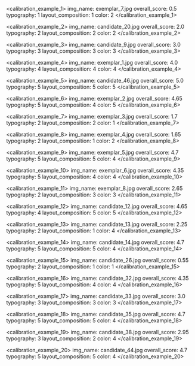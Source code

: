 


<calibration_example_1>
img_name: exemplar_7.jpg
overall_score: 0.5
typography: 1
layout_composition: 1
color: 2
</calibration_example_1>

<calibration_example_2>
img_name: candidate_20.jpg
overall_score: 2.0
typography: 2
layout_composition: 2
color: 2
</calibration_example_2>

<calibration_example_3>
img_name: candidate_9.jpg
overall_score: 3.0
typography: 3
layout_composition: 3
color: 3
</calibration_example_3>

<calibration_example_4>
img_name: exemplar_1.jpg
overall_score: 4.0
typography: 4
layout_composition: 4
color: 4
</calibration_example_4>

<calibration_example_5>
img_name: candidate_46.jpg
overall_score: 5.0
typography: 5
layout_composition: 5
color: 5
</calibration_example_5>

<calibration_example_6>
img_name: exemplar_2.jpg
overall_score: 4.65
typography: 5
layout_composition: 4
color: 5
</calibration_example_6>

<calibration_example_7>
img_name: exemplar_3.jpg
overall_score: 1.7
typography: 2
layout_composition: 2
color: 1
</calibration_example_7>

<calibration_example_8>
img_name: exemplar_4.jpg
overall_score: 1.65
typography: 2
layout_composition: 1
color: 2
</calibration_example_8>

<calibration_example_9>
img_name: exemplar_5.jpg
overall_score: 4.7
typography: 5
layout_composition: 5
color: 4
</calibration_example_9>

<calibration_example_10>
img_name: exemplar_6.jpg
overall_score: 4.35
typography: 5
layout_composition: 4
color: 4
</calibration_example_10>

<calibration_example_11>
img_name: exemplar_8.jpg
overall_score: 2.65
typography: 2
layout_composition: 3
color: 3
</calibration_example_11>

<calibration_example_12>
img_name: candidate_12.jpg
overall_score: 4.65
typography: 4
layout_composition: 5
color: 5
</calibration_example_12>

<calibration_example_13>
img_name: candidate_13.jpg
overall_score: 2.25
typography: 2
layout_composition: 1
color: 4
</calibration_example_13>

<calibration_example_14>
img_name: candidate_14.jpg
overall_score: 4.7
typography: 5
layout_composition: 5
color: 4
</calibration_example_14>

<calibration_example_15>
img_name: candidate_26.jpg
overall_score: 0.55
typography: 2
layout_composition: 1
color: 1
</calibration_example_15>

<calibration_example_16>
img_name: candidate_32.jpg
overall_score: 4.35
typography: 5
layout_composition: 4
color: 4
</calibration_example_16>

<calibration_example_17>
img_name: candidate_33.jpg
overall_score: 3.0
typography: 3
layout_composition: 3
color: 3
</calibration_example_17>

<calibration_example_18>
img_name: candidate_35.jpg
overall_score: 4.7
typography: 5
layout_composition: 5
color: 4
</calibration_example_18>

<calibration_example_19>
img_name: candidate_38.jpg
overall_score: 2.95
typography: 3
layout_composition: 2
color: 4
</calibration_example_19>

<calibration_example_20>
img_name: candidate_44.jpg
overall_score: 4.7
typography: 5
layout_composition: 5
color: 4
</calibration_example_20>

